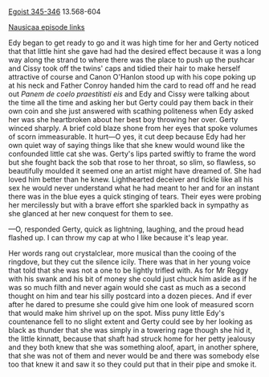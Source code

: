 [Egoist 345-346](https://archive.org/stream/ulysses00joyc_1?ref=ol#page/346/mode/2up)  13.568-604

[Nausicaa episode links](https://github.com/upup1904/ulysses_splits/blob/master/nausicaa/episode_links_nausicaa.md)


Edy began to get ready to go and it was high time for her and Gerty
noticed that that little hint she gave had had the desired effect
because it was a long way along the strand to where there was the place
to push up the pushcar and Cissy took off the twins' caps and tidied
their hair to make herself attractive of course and Canon O'Hanlon stood
up with his cope poking up at his neck and Father Conroy handed him the
card to read off and he read out *Panem de coelo praestitisti eis* and
Edy and Cissy were talking about the time all the time and asking her
but Gerty could pay them back in their own coin and she just answered
with scathing politeness when Edy asked her was she heartbroken about
her best boy throwing her over. Gerty winced sharply. A brief cold blaze
shone from her eyes that spoke volumes of scorn immeasurable. It hurt—O
yes, it cut deep because Edy had her own quiet way of saying things like
that she knew would wound like the confounded little cat she was.
Gerty's lips parted swiftly to frame the word but she fought back the
sob that rose to her throat, so slim, so flawless, so beautifully
moulded it seemed one an artist might have dreamed of. She had loved him
better than he knew. Lighthearted deceiver and fickle like all his sex
he would never understand what he had meant to her and for an instant
there was in the blue eyes a quick stinging of tears. Their eyes were
probing her mercilessly but with a brave effort she sparkled back in
sympathy as she glanced at her new conquest for them to see.

—O, responded Gerty, quick as lightning, laughing, and the proud head
flashed up. I can throw my cap at who I like because it's leap year.

Her words rang out crystalclear, more musical than the cooing of the
ringdove, but they cut the silence icily. There was that in her young
voice that told that she was not a one to be lightly trifled with. As
for Mr Reggy with his swank and his bit of money she could just chuck
him aside as if he was so much filth and never again would she cast as
much as a second thought on him and tear his silly postcard into a dozen
pieces. And if ever after he dared to presume she could give him one
look of measured scorn that would make him shrivel up on the spot. Miss
puny little Edy's countenance fell to no slight extent and Gerty could
see by her looking as black as thunder that she was simply in a towering
rage though she hid it, the little kinnatt, because that shaft had
struck home for her petty jealousy and they both knew that she was
something aloof, apart, in another sphere, that she was not of them and
never would be and there was somebody else too that knew it and saw it
so they could put that in their pipe and smoke it.

